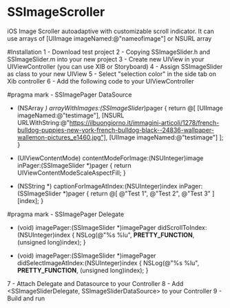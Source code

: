 # SSImageScroller
iOS Image Scroller autoadaptive with customizable scroll indicator. It can use arrays of [UIImage imageNamed:@"nameofimage"] or NSURL array

#Installation 
1 - Download test project 
2 - Copying SSImageSlider.h and SSImageSlider.m into your new project
3 - Create new UIView in your UIViewController (you can use XIB or Storyboard)
4 - Assign SSImageSlider as class to your new UIView
5 - Select "selection color" in the side tab on Xib controller
6 - Add the following code to your UIViewController

#pragma mark - SSImagePager DataSource
- (NSArray *) arrayWithImages:(SSImageSlider*)pager
{
    return @[
             [UIImage imageNamed:@"testimage"],
             [NSURL URLWithString:@"https://ilbuongiorno.it/immagini-articoli/1278/french-bulldog-puppies-new-york-french-bulldog-black--24836-wallpaper-wallemon-pictures_e1460.jpg"],
             [UIImage imageNamed:@"testimage"]
             ];
}

- (UIViewContentMode) contentModeForImage:(NSUInteger)image inPager:(SSImageSlider *)pager
{
    return UIViewContentModeScaleAspectFill;
}

- (NSString *) captionForImageAtIndex:(NSUInteger)index inPager:(SSImageSlider *)pager
{
    return @[
             @"Test 1",
             @"Test 2",
             @"Test 3"
             ][index];
}

#pragma mark - SSImagePager Delegate
- (void) imagePager:(SSImageSlider *)imagePager didScrollToIndex:(NSUInteger)index
{
    NSLog(@"%s %lu", __PRETTY_FUNCTION__, (unsigned long)index);
}

- (void) imagePager:(SSImageSlider *)imagePager didSelectImageAtIndex:(NSUInteger)index
{
    NSLog(@"%s %lu", __PRETTY_FUNCTION__, (unsigned long)index);
}

7 -  Attach Delegate and Datasource to your Controller
8 - Add <SSImageSliderDelegate, SSImageSliderDataSource> to your Controller
9 - Build and run
